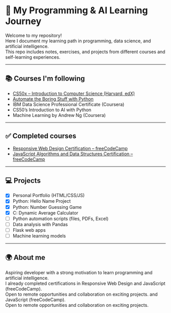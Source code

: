 # 🚀 My Programming & AI Learning Journey

Welcome to my repository!  
Here I document my learning path in programming, data science, and artificial intelligence.  
This repo includes notes, exercises, and projects from different courses and self-learning experiences.

---

## 📚 Courses I'm following
- [CS50x – Introduction to Computer Science (Harvard, edX)](https://cs50.harvard.edu/x/)  
- [Automate the Boring Stuff with Python](https://automatetheboringstuff.com/)  
- IBM Data Science Professional Certificate (Coursera)  
- CS50’s Introduction to AI with Python  
- Machine Learning by Andrew Ng (Coursera)  

---

## ✅ Completed courses
- [Responsive Web Design Certification – freeCodeCamp](https://www.freecodecamp.org/learn/responsive-web-design/)  
- [JavaScript Algorithms and Data Structures Certification – freeCodeCamp](https://www.freecodecamp.org/learn/javascript-algorithms-and-data-structures/)  

---

## 💻 Projects
- [x] Personal Portfolio (HTML/CSS/JS)  
- [x] Python: Hello Name Project  
- [x] Python: Number Guessing Game  
- [x] C: Dynamic Average Calculator  
- [ ] Python automation scripts (files, PDFs, Excel)  
- [ ] Data analysis with Pandas  
- [ ] Flask web apps  
- [ ] Machine learning models  

---

## 🌍 About me
Aspiring developer with a strong motivation to learn programming and artificial intelligence.  
I already completed certifications in Responsive Web Design and JavaScript (freeCodeCamp).  
Open to remote opportunities and collaboration on exciting projects.
 and JavaScript (freeCodeCamp).  
Open to remote opportunities and collaboration on exciting projects. 
